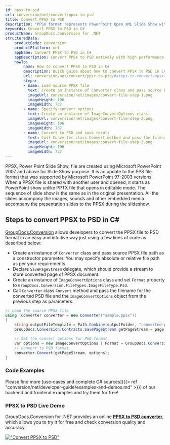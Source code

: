 ```yaml
---
id: ppsx-to-psd
url: conversion/net/convert/ppsx-to-psd
title: Convert PPSX to PSD
description: "PPSX format represents PowerPoint Open XML Slide Show with .ppsx extension. Learn how to convert PPSX to PSD file programmatically in C# language using GroupDocs.Conversion for .NET library."
keywords: Convert PPSX to PSD in C#
productName: GroupDocs.Conversion for .NET
structuredData:
    productCode: conversion
    productPlatform: net
    appName: Convert PPSX to PSD in C#
    appDescription: Convert PPSX to PSD natively with high performance using C# language and server side GroupDocs.Conversion for .NET APIs, without the use of any software like Microsoft or Open Office.
    howTo:
        name: How to convert PPSX to PSD in C# 
        description: Quick guide about how to convert PPSX to PSD in C# with high performance and accuracy.
        url: conversion/net/convert/ppsx-to-psd/#steps-to-convert-ppsx-to-psd-in-c
        steps:
        - name: Load source PPSX file 
          text: Create an instance of Converter class and pass source PPSX file path as a constructor parameter. You may specify absolute or relative file path as per your requirements. 
          imageUrl: conversion/net/images/convert-file-step-1.png
          imageHeight: 196
          imageWidth: 737
        - name: Specify convert options 
          text: Create an instance of ImageConvertOptions class.
          imageUrl: conversion/net/images/convert-file-step-2.png
          imageHeight: 196
          imageWidth: 737
        - name: Convert to PSD and save result 
          text: Call Converter class Convert method and pass the filename for the converted HTML file and the ImageConvertOptions object from the previous step as parameters.
          imageUrl: conversion/net/images/convert-file-step-3.png
          imageHeight: 196
          imageWidth: 737
---
```


PPSX, Power Point Slide Show, file are created using Microsoft PowerPoint 2007 and above for Slide Show purpose. It is an update to the PPS file format that was supported by Microsoft PowerPoint 97-2003 versions. When a PPSX file is shared with another user and opened, it starts as PowerPoint show unlike PPTX file that opens in editable mode. The sequence of slide show is the same as in the original presentation. All the slides accompany the images, sounds and other embedded media accompany the presentation slides to the PPSX during the slideshow. 

## Steps to convert PPSX to PSD in C#

[GroupDocs.Conversion](https://products.groupdocs.com/conversion/net) allows developers to convert the PPSX file to PSD format in an easy and intuitive way just using a few lines of code as described below:

* Create an instance of `Converter` class and pass source PPSX file path as a constructor parameter. You may specify absolute or relative file path as per your requirements. 
* Declare `SavePageStream` delegate, which should provide a stream to store converted page of PPSX document.
* Create an instance of `ImageConvertOptions` class and set `Format` property to `GroupDocs.Conversion.FileTypes.ImageFileType.Psd`.
* Call `Converter` class `Convert` method and pass the filename for the converted PSD file and the `ImageConvertOptions` object from the previous step as parameters.

```csharp
// Load the source PPSX file
using (Converter converter = new Converter("sample.ppsx"))
{
    string outputFileTemplate = Path.Combine(outputFolder, "converted-page-{0}.psd");
    GroupDocs.Conversion.Contracts.SavePageStream getPageStream = page => new FileStream(string.Format(outputFileTemplate, page), FileMode.Create);

    // Set the convert options for PSD format
    var options = new ImageConvertOptions { Format = GroupDocs.Conversion.FileTypes.ImageFileType.Psd };   
    // Convert to PSD format
    converter.Convert(getPageStream, options);
}
```

### Code Examples

Please find more [use-cases and complete C# sources]({{< ref "conversion/net/developer-guide/examples-and-demos.md" >}}) of our backend and frontend examples and try them for free!

### PPSX to PSD Live Demo

GroupDocs.Conversion for .NET provides an online [**PPSX to PSD converter**](https://products.groupdocs.app/conversion/ppsx-to-psd), which allows you to try it for free and check conversion quality and accuracy.

[!["Convert PPSX to PSD"](conversion/net/images/convert-to-psd/convert-ppsx-to-psd.png)](https://products.groupdocs.app/conversion/ppsx-to-psd)